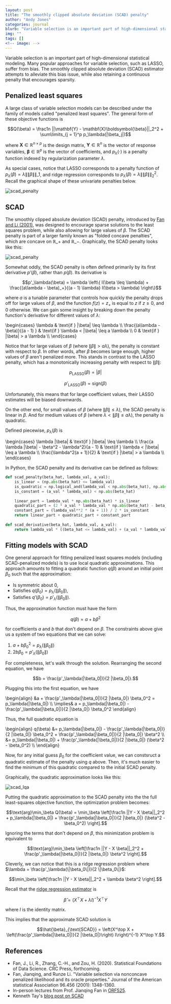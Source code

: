 ```yaml
---
layout: post
title: "The smoothly clipped absolute deviation (SCAD) penalty"
author: "Andy Jones"
categories: journal
blurb: "Variable selection is an important part of high-dimensional statistical modeling. Many popular approaches for variable selection, such as LASSO, suffer from bias. The smoothly clipped absolute deviation (SCAD) estimator attempts to alleviate this bias issue, while also retaining a continuous penalty that encourages sparsity."
img: ""
tags: []
<!-- image: -->
---
```



Variable selection is an important part of high-dimensional statistical modeling. Many popular approaches for variable selection, such as LASSO, suffer from bias. The smoothly clipped absolute deviation (SCAD) estimator attempts to alleviate this bias issue, while also retaining a continuous penalty that encourages sparsity.


## Penalized least squares

A large class of variable selection models can be described under the family of models called "penalized least squares". The general form of these objective functions is

$$Q(\beta) = \frac1n ||\mathbf{Y} - \mathbf{X}\boldsymbol{\beta}||_2^2 + \sum\limits_{j = 1}^p p_\lambda(|\beta_j|)$$

where $\mathbf{X} \in \mathbb{R}^{n\times p}$ is the design matrix, $\mathbf{Y} \in \mathbb{R}^n$ is the vector of response variables, $\boldsymbol{\beta} \in \mathbb{R}^p$ is the vector of coefficients, and $p_\lambda(\cdot)$ is a penalty function indexed by regularization parameter $\lambda$.

As special cases, notice that LASSO corresponds to a penalty function of $p_\lambda(\beta) = \lambda \|\|\beta\|\|\_1$, and ridge regression corresponds to $p_\lambda(\beta) = \lambda \|\|\beta\|\|_2^2$. Recall the graphical shape of these univariate penalties below.

![scad_penalty](/assets/lasso_and_ridge.png)


## SCAD

The smoothly clipped absolute deviation (SCAD) penalty, introduced by [Fan and Li (2001)](https://orfe.princeton.edu/~jqfan/papers/01/penlike.pdf), was designed to encourage sparse solutions to the least squares problem, while also allowing for large values of $\beta$. The SCAD penalty is part of a larger family known as "folded concave penalties", which are concave on $\mathbb{R}\_+$ and $\mathbb{R}\_-$. Graphically, the SCAD penalty looks like this: 

![scad_penalty](/assets/scad_penalty.png)


Somewhat oddly, the SCAD penalty is often defined primarily by its first derivative $p'(\beta)$, rather than $p(\beta)$. Its derivative is

$$p'_\lambda(\beta) = \lambda \left\{ I(\beta \leq \lambda) + \frac{(a\lambda - \beta)_+}{(a - 1) \lambda} I(\beta > \lambda) \right\}$$

where $a$ is a tunable parameter that controls how quickly the penalty drops off for large values of $\beta$, and the function $f(z) = z_+$ is equal to $z$ if $z \geq 0$, and $0$ otherwise. We can gain some insight by breaking down the penalty function's derivative for different values of $\lambda$:

\begin{cases} \lambda & \text{if }  \|\beta\| \leq \lambda \\\ \frac{(a\lambda - \beta)}{(a - 1) } & \text{if } \lambda < \|\beta\| \leq a \lambda \\\ 0 & \text{if } \|\beta\| > a \lambda \\\ \end{cases}

Notice that for large values of $\beta$ (where $\|\beta\| > a \lambda$), the penalty is constant with respect to $\beta$. In other words, after $\beta$ becomes large enough, higher values of $\beta$ aren't penalized more. This stands in contrast to the LASSO penalty, which has a monotonically increasing penalty with respect to $\|\beta\|$:

$$p_\text{LASSO}(\beta) = |\beta|$$

$$p'_\text{LASSO}(\beta) = \text{sign}(\beta)$$

Unfortunately, this means that for large coefficient values, their LASSO estimates will be biased downwards.

On the other end, for small values of $\beta$ (where $\|\beta\| \leq \lambda$), the SCAD penalty is linear in $\beta$. And for medium values of $\beta$ (where $\lambda < \|\beta\| \leq a \lambda$), the penalty is quadratic.

Defined piecewise, $p_\lambda(\beta)$ is

\begin{cases} \lambda \|\beta\| & \text{if }  \|\beta\| \leq \lambda \\\ \frac{a \lambda \|\beta\| - \beta^2 - \lambda^2}{a - 1} & \text{if } \lambda < \|\beta\| \leq a \lambda \\\ \frac{\lambda^2(a + 1)}{2} & \text{if } \|\beta\| > a \lambda \\\ \end{cases}

In Python, the SCAD penalty and its derivative can be defined as follows:

```python
def scad_penalty(beta_hat, lambda_val, a_val):
    is_linear = (np.abs(beta_hat) <= lambda_val)
    is_quadratic = np.logical_and(lambda_val < np.abs(beta_hat), np.abs(beta_hat) <= a_val * lambda_val)
    is_constant = (a_val * lambda_val) < np.abs(beta_hat)
    
    linear_part = lambda_val * np.abs(beta_hat) * is_linear
    quadratic_part = (2 * a_val * lambda_val * np.abs(beta_hat) - beta_hat**2 - lambda_val**2) / (2 * (a_val - 1)) * is_quadratic
    constant_part = (lambda_val**2 * (a + 1)) / 2 * is_constant
    return linear_part + quadratic_part + constant_part
    
def scad_derivative(beta_hat, lambda_val, a_val):
    return lambda_val * ((beta_hat <= lambda_val) + (a_val * lambda_val - beta_hat)*((a_val * lambda_val - beta_hat) > 0) / ((a_val - 1) * lambda_val) * (beta_hat > lambda_val))
```


## Fitting models with SCAD

One general approach for fitting penalized least squares models (including SCAD-penalized models) is to use local quadratic approximations. This approach amounts to fitting a quadratic function $q(\beta)$ around an initial point $\beta_0$ such that the approximation:

- Is symmetric about 0,
- Satisfies $q(\beta_0) = p_\lambda(\|\beta_0\|)$,
- Satisfies $q'(\beta_0) = p'_\lambda(\|\beta_0\|)$.

Thus, the approximation function must have the form

$$q(\beta) = a + b \beta^2$$

for coefficients $a$ and $b$ that don't depend on $\beta$. The constraints above give us a system of two equations that we can solve:

1. $a + b \beta_0^2 = p_\lambda(\|\beta_0\|)$
2. $2b \beta_0 = p'_\lambda(\|\beta_0\|)$

For completeness, let's walk through the solution. Rearranging the second equation, we have

$$b = \frac{p'_\lambda(|\beta_0|)}{2 |\beta_0|}.$$

Plugging this into the first equation, we have

\begin{align} &a + \frac{p'\_\lambda(\|\beta_0\|)}{2 \|\beta_0\|} \beta_0^2 = p\_\lambda(\|\beta_0\|) \\\ \implies& a = p\_\lambda(\|\beta_0\|) - \frac{p'\_\lambda(\|\beta_0\|)}{2 \|\beta_0\|} \beta_0^2 \end{align}

Thus, the full quadratic equation is

\begin{align} q(\beta) &= p_\lambda(\|\beta_0\|) - \frac{p'\_\lambda(\|\beta_0\|)}{2 \|\beta_0\|} \beta_0^2 + \frac{p'\_\lambda(\|\beta_0\|)}{2 \|\beta_0\|} \beta^2 \\\ &= p_\lambda(\|\beta_0\|) + \frac{p'_\lambda(\|\beta_0\|)}{2 \|\beta_0\|} (\beta^2 - \beta_0^2) \\\ \end{align}


Now, for any initial guess $\beta_0$ for the coefficient value, we can constsruct a quadratic estimate of the penalty using $q$ above. Then, it's much easier to find the minimum of this quadratic compared to the initial SCAD penalty. 

Graphically, the quadratic approximation looks like this:

![scad_lqa](/assets/scad_lqa.png)


Putting the quadratic approximation to the SCAD penalty into the the full least-squares objective function, the optimization problem becomes:


$$\text{arg}\min_\beta Q(\beta) = \min_\beta \left[\frac1n ||Y - X \beta||_2^2 + p_\lambda(|\beta_0|) + \frac{p'_\lambda(|\beta_0|)}{2 |\beta_0|} (\beta^2 - \beta_0^2) \right].$$

Ignoring the terms that don't depend on $\beta$, this minimization problem is equivalent to

$$\text{arg}\min_\beta \left[\frac1n ||Y - X \beta||_2^2 + \frac{p'_\lambda(|\beta_0|)}{2 |\beta_0|} \beta^2 \right].$$

Cleverly, we can notice that this is a ridge regression problem where $\lambda = \frac{p'_\lambda(\|\beta_0\|)}{2 \|\beta_0\|}$:

$$\min_\beta \left[\frac1n ||Y - X \beta||_2^2 + \lambda \beta^2 \right].$$

Recall that the [ridge regression estimator](https://andrewcharlesjones.github.io/posts/2020/02/ridgeLA/) is 

$$\hat{\beta} = (X^\top X + \lambda I)^{-1} X^\top Y$$

where $I$ is the identity matrix.

This implies that the approximate SCAD solution is

$$\hat{\beta}_{\text{SCAD}} = \left(X^\top X + \left(\frac{p'_\lambda(|\beta_0|)}{2 |\beta_0|}\right) I\right)^{-1} X^\top Y.$$


## References

- Fan, J., Li, R., Zhang, C.-H., and Zou, H. (2020). Statistical Foundations of Data Science. CRC Press, forthcoming.
- Fan, Jianqing, and Runze Li. "Variable selection via nonconcave penalized likelihood and its oracle properties." Journal of the American statistical Association 96.456 (2001): 1348-1360.
- In-person lectures from Prof. Jianqing Fan in [ORF525](https://orfe.princeton.edu/~jqfan/fan/classes/525.html).
- Kenneth Tay's [blog post on SCAD](https://statisticaloddsandends.wordpress.com/2018/07/31/the-scad-penalty/)

